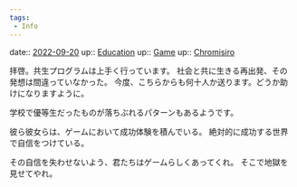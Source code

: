 ```yaml
---
tags:
 - Info
---
```


date:: [2022-09-20](Daily_Note/2022-09-20.md)
up:: [Education](Bar/Novel/Topics/Education.md)
up:: [Game](Bar/Novel/Topics/Game.md)
up:: [Chromisiro](Bar/Novel/Nacaria/Chromisiro.md)

拝啓。共生プログラムは上手く行っています。
社会と共に生きる再出発、その発想は間違っていなかった。
今度、こちらからも何十人か送ります。どうか助けになりますように。

学校で優等生だったものが落ちぶれるパターンもあるようです。

彼ら彼女らは、ゲームにおいて成功体験を積んでいる。
絶対的に成功する世界で自信をつけている。

その自信を失わせないよう、君たちはゲームらしくあってくれ。
そこで地獄を見せてやれ。

